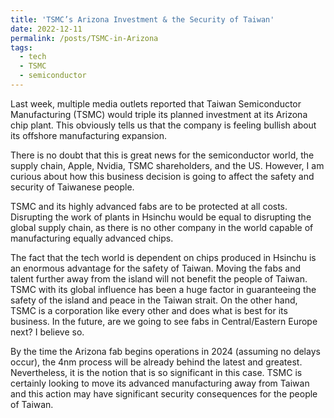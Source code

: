 ```yaml
---
title: 'TSMC’s Arizona Investment & the Security of Taiwan'
date: 2022-12-11
permalink: /posts/TSMC-in-Arizona
tags:
  - tech
  - TSMC
  - semiconductor
---
```


Last week, multiple media outlets reported that Taiwan Semiconductor Manufacturing (TSMC) would triple its planned investment at its Arizona chip plant. This obviously tells us that the company is feeling bullish about its offshore manufacturing expansion.

There is no doubt that this is great news for the semiconductor world, the supply chain, Apple, Nvidia, TSMC shareholders, and the US. However, I am curious about how this business decision is going to affect the safety and security of Taiwanese people.

TSMC and its highly advanced fabs are to be protected at all costs. Disrupting the work of plants in Hsinchu would be equal to disrupting the global supply chain, as there is no other company in the world capable of manufacturing equally advanced chips.

The fact that the tech world is dependent on chips produced in Hsinchu is an enormous advantage for the safety of Taiwan. Moving the fabs and talent further away from the island will not benefit the people of Taiwan. TSMC with its global influence has been a huge factor in guaranteeing the safety of the island and peace in the Taiwan strait. On the other hand, TSMC is a corporation like every other and does what is best for its business. In the future, are we going to see fabs in Central/Eastern Europe next? I believe so.

By the time the Arizona fab begins operations in 2024 (assuming no delays occur), the 4nm process will be already behind the latest and greatest. Nevertheless, it is the notion that is so significant in this case. TSMC is certainly looking to move its advanced manufacturing away from Taiwan and this action may have significant security consequences for the people of Taiwan.